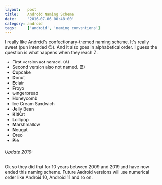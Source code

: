 ```yaml
---
layout:   post
title:    Android Naming Scheme
date:     '2016-07-06 00:48:00'
category: android
tags:     ['android', 'naming conventions']
---
```


I really like Android's confectionary-themed naming scheme. It's really sweet (pun intended 😉). And it also goes in alphabetical order. I guess the question is what happens when they reach Z.

- First version not named. (A)
- Second version also not named. (B)
- **C**upcake
- **D**onut
- **E**clair
- **F**royo
- **G**ingerbread
- **H**oneycomb
- **I**ce Cream Sandwich
- **J**elly Bean
- **K**itKat
- **L**ollipop
- **M**arshmallow
- **N**ougat
- **O**reo
- **P**ie

###### Update 2019:
Ok so they did that for 10 years between 2009 and 2019 and have now ended this naming scheme. Future Android versions will use numerical order like Android 10, Android 11 and so on. 
